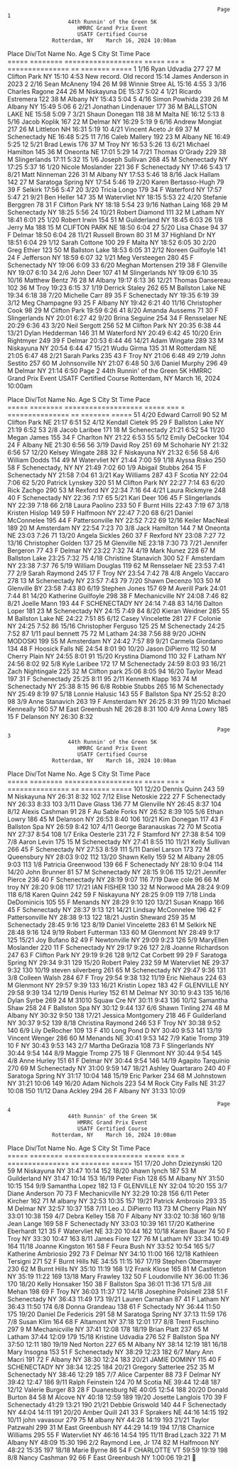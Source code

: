                                                                       Page 1
                       44th Runnin' of the Green 5K
                          HMRRC Grand Prix Event
                          USATF Certified Course 
                  Rotterdam, NY    March 16, 2024 10:00am

Place Div/Tot  Name                No.   Age S City            St Time    Pace  
===== ======== =================== ===== === = =============== == ======= ===== 
    1   1/16   Ryan Udvadia          277  27 M Clifton Park    NY   15:10  4:53 
New record.  Old record 15:14 James Anderson in 2023
    2   2/16   Sean McAneny          194  26 M 98 Winnie Stree AL   15:16  4:55 
    3   3/16   Charles Ragone        244  26 M Niskayuna       DE   15:37  5:02 
    4   1/21   Ricardo Estremera     122  38 M Albany          NY   15:43  5:04 
    5   4/16   Simon Powhida         239  26 M Albany          NY   15:49  5:06 
    6   2/21   Jonathan Lindenauer   177  36 M BALLSTON LAKE   NE   15:58  5:09 
    7   3/21   Shaun Donegan         118  38 M Malta           NE   16:12  5:13 
    8   5/16   Jacob Koplik          167  22 M Delmar          NY   16:29  5:19 
    9   6/16   Andrew Mongiat        217  26 M Littleton       NH   16:31  5:19 
   10   4/21   Vincent Aceto Jr       69  37 M Schenectady     NE   16:48  5:25 
   11   7/16   Caleb Mallery         192  23 M Albany          NE   16:49  5:25 
   12   5/21   Brad Lewis            176  37 M Troy            NY   16:53  5:26 
   13   6/21   Michael Hamilton      145  36 M Oneonta         NE   17:01  5:29 
   14   7/21   Thomas O'Grady        229  38 M Slingerlands         17:11  5:32 
   15   1/6    Joseph Sullivan       268  45 M Schenectady     NY   17:25  5:37 
   16   1/20   Nicole Moslander      221  36 F Schenectady     NY   17:46  5:43 
   17   8/21   Matt Ninneman         226  31 M Albany          NY   17:53  5:46 
   18   8/16   Jack Hallam           142  27 M Saratoga Spring NY   17:54  5:46 
   19   2/20   Karen Bertasso-Hugh    79  39 F Selkirk              17:56  5:47 
   20   3/20   Tricia Longo          179  34 F Waterford       NY   17:57  5:47 
   21   9/21   Ben Heller            147  35 M Watervliet      NY   18:15  5:53 
   22   4/20   Stefanie Berggren      78  31 F Clifton Park    NY   18:18  5:54 
   23   9/16   Nathan Laing          168  29 M Schenectady     NY   18:25  5:56 
   24  10/21   Robert Diamond        111  32 M Latham          NY   18:41  6:01 
   25   1/20   Robert Irwin          154  51 M Guilderland     NY   18:45  6:03 
   26   1/8    Jerry Ma              188  15 M CLIFTON PARK    NE   18:50  6:04 
   27   5/20   Lisa Chase             94  37 F Delmar               18:50  6:04 
   28  11/21   Russell Brown          80  31 M 37 Highland Dr  NY   18:51  6:04 
   29   1/12   Sarah Cottone         100  29 F Malta           NY   18:52  6:05 
   30   2/20   Greg Ethier           123  50 M Ballston Lake        18:53  6:05 
   31   2/12   Noreen Guilfoyle      141  24 F Jefferson       NY   18:59  6:07 
   32   1/21   Meg Versteegen        280  45 F Schenectady     NY   19:06  6:09 
   33   6/20   Meghan Mortensen      219  38 F Glenville       NY   19:07  6:10 
   34   2/6    John Deer             107  41 M Slingerlands    NY   19:09  6:10 
   35  10/16   Matthew Bentz          76  28 M Albany               19:17  6:13 
   36  12/21   Thomas Dansereau      102  36 M Troy                 19:23  6:15 
   37   1/19   Derrick Staley        262  65 M Ballston Lake   NE   19:34  6:18 
   38   7/20   Michelle Carr          89  35 F Schenectady     NY   19:35  6:19 
   39   3/12   Meg Champagne          93  25 F Albany          NY   19:42  6:21 
   40  11/16   Christopher Cook       98  29 M Clifton Park         19:59  6:26 
   41   8/20   Amanda Aussems         71  30 F Slingerlands    NY   20:01  6:27 
   42   9/20   Brina Seguine         254  34 F Rensselaer      NE   20:29  6:36 
   43   3/20   Neil Sergott          256  52 M Clifton Park    NY   20:35  6:38 
   44  13/21   Dylan Hedderman       146  31 M Waterford       NY   20:49  6:42 
   45  10/20   Erin Rightmyer        249  39 F Delmar               20:53  6:44 
   46  14/21   Adam Wingate          289  33 M Niskayuna       NY   20:54  6:44 
   47  15/21   Wudu Girma            135  31 M Rotterdam       NE   21:05  6:47 
   48   2/21   Sarah Parks           235  43 F Troy            NY   21:06  6:48 
   49   2/19   John Sestito          257  60 M Johnsonville    NY   21:07  6:48 
   50   3/6    Daniel Murphy         296  49 M Delmar          NY   21:14  6:50 
                                                                      Page 2
                       44th Runnin' of the Green 5K
                          HMRRC Grand Prix Event
                          USATF Certified Course 
                  Rotterdam, NY    March 16, 2024 10:00am

Place Div/Tot  Name                No.   Age S City            St Time    Pace  
===== ======== =================== ===== === = =============== == ======= ===== 
   51   4/20   Edward Carroll         90  52 M Clifton Park    NE   21:17  6:51 
   52   4/12   Kendall Cietek         95  29 F Ballston Lake   NY   21:19  6:52 
   53   2/8    Jacob Laribee         171  18 M Schenectady          21:21  6:52 
   54  11/20   Megan James           155  34 F Charlton        NY   21:22  6:53 
   55   5/12   Emily DeCocker        104  24 F Albany          NE   21:30  6:56 
   56   3/19   David Roy             251  69 M Schoharie       NY   21:32  6:56 
   57  12/20   Kelsey Wingate        288  32 F Niskayuna       NY   21:32  6:56 
   58   4/6    William Dodds         114  49 M Watervliet      NY   21:44  7:00 
   59   1/18   Alyssa Risko          250  58 F Schenectady, NY NY   21:49  7:02 
   60   1/9    Abigail Stubbs        264  15 F Schenectady     NY   21:58  7:04 
   61   3/21   Kay Williams          287  43 F Scotia          NY   22:04  7:06 
   62   5/20   Patrick Lynskey       320  51 M Clifton Park    NY   22:27  7:14 
   63   6/20   Rick Zachgo           290  53 M Rexford         NY   22:34  7:16 
   64   4/21   Laura Rickmyre        248  40 F Schenectady     NY   22:36  7:17 
   65   5/21   Kari Deer             106  45 F Slingerlands    NY   22:39  7:18 
   66   2/18   Laura Paolino         233  50 F Burnt Hills          22:43  7:19 
   67   3/18   Kristen Hislop        149  59 F Halfmoon        NY   22:47  7:20 
   68   6/21   Daniel McConnelee     195  44 F Pattersonville  NY   22:52  7:22 
   69  12/16   Keiler MacNeal        189  20 M Amsterdam       NY   22:54  7:23 
   70   3/8    Jack Hamilton         144   7 M Oneonta         NE   23:03  7:26 
   71  13/20   Angela Sickles        260  37 F Rexford         NY   23:08  7:27 
   72  13/16   Christopher Golden    137  25 M Glenville       NE   23:18  7:30 
   73   7/21   Jennifer Bergeron      77  43 F Delmar          NY   23:22  7:32 
   74   4/19   Mark Nunez            228  67 M Ballston Lake        23:25  7:32 
   75   4/18   Christine Stanavich   300  52 F Amsterdam       NY   23:38  7:37 
   76   5/19   William Douglas       119  62 M Rensselaer      NE   23:53  7:41 
   77   2/9    Sarah Raymond         245  17 F Troy            NY   23:54  7:42 
   78   4/8    Angelo Vaccaro        278  13 M Schenectady     NY   23:57  7:43 
   79   7/20   Shawn Decenzo         103  50 M Glenville       BY   23:58  7:43 
   80   6/19   Stephen Jones         157  69 M Averill Park         24:01  7:44 
   81  14/20   Katherine Guilfoyle   298  38 F Mechanicville   NY   24:08  7:46 
   82   8/21   Joelle Mann           193  44 F SCHENECTADY     NY   24:14  7:48 
   83  14/16   Dalton Loper          181  23 M Schenectady     NY   24:15  7:49 
   84   8/20   Kieran Weidner        285  55 M Ballston Lake   NE   24:22  7:51 
   85   6/12   Casey Vincelette      281  27 F Colonie         NY   24:25  7:52 
   86  15/16   Christopher Ferguso   125  25 M Schenectady          24:25  7:52 
   87   1/11   paul bennett           75  72 M Latham               24:38  7:56 
   88   9/20   JOHN MODOSKI          199  55 M Amsterdam       NY   24:42  7:57 
   89   9/21   Carmela Giordano      134  48 F Hoosick Falls   NE   24:54  8:01 
   90  10/20   Jason DiPierro        112  50 M Cherry Plain    NY   24:55  8:01 
   91  15/20   Krystina Diamond      110  32 F Latham          NY   24:56  8:02 
   92   5/8    Kyle Laribee          172  17 M Schenectady          24:59  8:03 
   93  16/21   Zach Nightingale      225  32 M Clifton park         25:06  8:05 
   94  16/20   Taylor Mead           197  31 F Schenectady          25:25  8:11 
   95   2/11   Kenneth Klapp         163  74 M Schenectady     NY   25:38  8:15 
   96   6/8    Robbie Stubbs         265  16 M Schenectady     NY   25:49  8:19 
   97   5/18   Lonnie Halusic        143  55 F Ballston Spa    NY   25:52  8:20 
   98   3/9    Anne Stanavich        263  19 F Amsterdam       NY   26:25  8:31 
   99  11/20   Michael Kenneally     160  57 M East Greenbush  NE   26:28  8:31 
  100   4/9    Anna Lowry            185  15 F Delanson        NY   26:30  8:32 


                                                                      Page 3
                       44th Runnin' of the Green 5K
                          HMRRC Grand Prix Event
                          USATF Certified Course 
                  Rotterdam, NY    March 16, 2024 10:00am

Place Div/Tot  Name                No.   Age S City            St Time    Pace  
===== ======== =================== ===== === = =============== == ======= ===== 
  101  12/20   Dennis Quinn          243  59 M Niskayuna       NY   26:31  8:32 
  102   7/12   Elise Netoskie        222  27 F Schenectady     NY   26:33  8:33 
  103   3/11   Dave Glass            136  77 M Glenville       NY   26:45  8:37 
  104   8/12   Alexis Cashman         91  28 F Au Sable Forks  NY   26:52  8:39 
  105   5/6    Ethan Lowry           186  45 M Delanson        NY   26:53  8:40 
  106  10/21   Kim Donegan           117  43 F Ballston Spa    NY   26:59  8:42 
  107   4/11   George Baranauskas     72  70 M Scotia          NY   27:37  8:54 
  108   1/7    Erika Oesterle        231  72 F Stamford        NY   27:38  8:54 
  109   7/8    Aaron Levin           175  15 M Schenectady     NY   27:41  8:55 
  110  11/21   Kelly Sullivan        266  45 F Schenectady     NY   27:53  8:59 
  111   5/11   Daniel Larson         173  72 M Queensbury      NY   28:03  9:02 
  112  13/20   Shawn Kelly           159  52 M Albany               28:05  9:03 
  113   1/8    Patricia Greenwood    139  66 F Schenectady     NY   28:10  9:04 
  114  14/20   John Brunner           81  57 M Schenectady     NY   28:15  9:06 
  115  12/21   Jennifer Pierce       236  40 F Schenectady     NY   28:19  9:07 
  116   7/19   Dave cole              96  66 M troy            NY   28:20  9:08 
  117  17/21   IAN FISHER            130  32 M Norwood         MA   28:24  9:09 
  118   6/18   Karen Quinn           242  59 F Niskayuna       NY   28:25  9:09 
  119   7/18   Linda DeDominicis     105  55 F Menands         NY   28:29  9:10 
  120  13/21   Susan Knapp           166  45 F Schenectady     NY   28:37  9:13 
  121  14/21   Lindsay McConnelee    196  42 F Pattersonville  NY   28:38  9:13 
  122  18/21   Justin Sheward        259  35 M Schenectady          28:45  9:16 
  123   8/19   Daniel Vincelette     283  61 M Selkirk         NE   28:48  9:16 
  124   9/19   Robert Futterman      133  60 M Glenmont        NY   28:49  9:17 
  125  15/21   Joy Bufano             82  49 F Newtonville     NY   29:09  9:23 
  126   5/9    MaryEllen Moslander   220  11 F Schenectady     NY   29:17  9:26 
  127   2/8    Joanne Richardson     247  63 F Clifton Park    NY   29:19  9:26 
  128   9/12   Cat Corbett            99  29 F Saratoga Spring NY   29:34  9:31 
  129  15/20   Robert Paley          232  59 M Watervliet      NE   29:37  9:32 
  130  10/19   steven silverberg     261  65 M Schenectady     NY   29:47  9:36 
  131   3/8    Colleen Walsh         284  67 F Troy                 29:54  9:38 
  132  11/19   Eric Niehaus          224  63 M Glenmont        NY   29:57  9:39 
  133  16/21   Kristin Lopez         183  42 F GLENVILLE       NY   29:58  9:39 
  134  12/19   Denis Hurley          152  61 M Delmar          NY   30:10  9:43 
  135  16/16   Dylan Syrbe           269  24 M 31010 Squaw Cre NY   30:11  9:43 
  136  10/12   Samantha Shaw         258  24 F Ballston Spa    NY   30:12  9:44 
  137   6/6    Shawn Tinling         274  48 M Albany          NY   30:32  9:50 
  138  17/21   Jessica Montgomery    218  46 F Guilderland     NY   30:37  9:52 
  139   8/18   Christina Raymond     246  53 F Troy            NY   30:38  9:52 
  140   6/9    Lily DeRocher         109  13 F 410 Long Pond D NY   30:40  9:53 
  141  13/19   Vincent Wenger        286  60 M Menands         NE   30:41  9:53 
  142   7/9    Katie Tromp           319  10 F                 NY   30:43  9:53 
  143   2/7    Martha DeGrazia       108  73 F Slingerlands    NY   30:44  9:54 
  144   8/9    Maggie Tromp          275  18 F Glenmont        NY   30:44  9:54 
  145   4/8    Anne Hurley           151  61 F Delmar          NY   30:44  9:54 
  146  14/19   Agapito Tarquinio     270  69 M Schenectady     NY   31:00  9:59 
  147  18/21   Ashley Quartararo     240  40 F Saratoga Spring NY   31:17 10:04 
  148  15/19   Eric Parker           234  68 M Johnstown       NY   31:21 10:06 
  149  16/20   Adam Nichols          223  54 M Rock City Falls NE   31:27 10:08 
  150  11/12   Dana Ackley           294  26 F Albany          NY   31:33 10:09 


                                                                      Page 4
                       44th Runnin' of the Green 5K
                          HMRRC Grand Prix Event
                          USATF Certified Course 
                  Rotterdam, NY    March 16, 2024 10:00am

Place Div/Tot  Name                No.   Age S City            St Time    Pace  
===== ======== =================== ===== === = =============== == ======= ===== 
  151  17/20   John Dziezynski       120  59 M Niskayuna       NY   31:47 10:14 
  152  18/20   shawn lynch           187  53 M Guilderland     NY   31:47 10:14 
  153  16/19   Peter Fish            128  65 M Albany          NY   31:50 10:15 
  154   9/9    Samantha Lopez        182  13 F GLENVILLE       NY   32:04 10:20 
  155   3/7    Diane Anderson         70  73 F Mechanicville   NY   32:29 10:28 
  156   6/11   Peter Kircher         162  71 M albany          NY   32:53 10:35 
  157  19/21   Patrick Ambrosio      293  35 M Delmar          NY   32:57 10:37 
  158   7/11   Leo J. DiPierro       113  73 M Cherry Plain    NY   33:01 10:38 
  159   4/7    Debra Kelley          158  70 F Albany          NY   33:02 10:38 
  160   9/18   Jean Lange            169  58 F Schenectady     NY   33:03 10:39 
  161  17/20   Katherine Eberhardt   121  35 F Watervliet      NE   33:20 10:44 
  162  10/18   Karen Bauer            74  50 F Troy            NY   33:30 10:47 
  163   8/11   James Fiore           127  76 M Latham          NY   33:34 10:49 
  164  11/18   Joanne Kingston       161  58 F Feura Bush      NY   33:52 10:54 
  165   5/7    Katherine Ambriosio   292  73 F Delmar          NY   34:10 11:00 
  166  12/18   Kathleen Tersigni     271  52 F Burnt Hills     NE   34:55 11:15 
  167  17/19   Stephen Obermayer     230  62 M Burnt Hills     NY   35:10 11:19 
  168   1/2    Frank Klose           165  81 M Castleton       NY   35:19 11:22 
  169  13/18   Mary Frawley          132  50 F Loudonville     NY   36:00 11:36 
  170  18/20   Kelly Honsaker        150  38 F Ballston Spa         36:01 11:36 
  171   5/8    Jill Mehan            198  69 F Troy            NY   36:03 11:37 
  172  14/18   Josephine Polsinell   238  51 F Schenectady     NY   36:43 11:49 
  173  19/21   Lauren Carnahan        87  41 F Latham          NY   36:43 11:50 
  174   6/8    Donna Grandeau        138  61 F Schectady       NY   36:44 11:50 
  175  19/20   Daniel De Federicis   291  58 M Saratoga Spring NY   37:13 11:59 
  176   7/8    Susan Klim            164  68 F Altamont        NY   37:18 12:01 
  177   8/8    Trent Fuschino        297   9 M Mechanicville   NY   37:41 12:08 
  178  18/19   Brian Platt           237  65 M Latham               37:44 12:09 
  179  15/18   Kristine Udvadia      276  52 F Ballston Spa    NY   37:50 12:11 
  180  19/19   Ned Norton            227  65 M Albany          NY   38:14 12:19 
  181  16/18   Mary Insogna          153  51 F Schenectady     NY   38:29 12:23 
  182   6/7    Mary Ann Macri        191  72 F Albany          NY   38:30 12:24 
  183  20/21   JAMIE DOMINY          115  40 F SCHENECTADY     NY   38:34 12:25 
  184  20/21   Gregory Satterlee     252  35 M Schenectady     NY   38:46 12:29 
  185   7/7    Alice Carpenter        88  73 F Delmar          NY   39:42 12:47 
  186   9/11   Ralph Feinstein       124  70 M Scotia          NE   39:44 12:48 
  187  12/12   Valerie Burger         83  28 F Duanesburg      NE   40:05 12:54 
  188  20/20   Donald Burton          84  58 M Alcove          NY   40:18 12:59 
  189  19/20   Josette Langlois      170  39 F Schenectady          41:29 13:21 
  190  21/21   Debbie Griswold       140  44 F Schenectady     NY   44:04 14:11 
  191  20/20   Amber Quill           241  33 F Sprakers        NE   44:16 14:15 
  192  10/11   john vavasour         279  75 M albany          NY   44:28 14:19 
  193  21/21   Taylor Patzwahl       299  31 M East Greenbush  NY   44:29 14:19 
  194  17/18   Charnice Williams     295  55 F Watervliet      NY   46:16 14:54 
  195  11/11   Brad Lzach            322  71 M Albany          NY   48:09 15:30 
  196   2/2    Raymond Lee, Jr       174  82 M Halfmoon        NY   48:22 15:35 
  197  18/18   Marie Byrne            86  54 F CHARLOTTE       VT   59:59 19:19 
  198   8/8    Nancy Cashman          92  66 F East Greenbush  NY 1:00:06 19:21 


